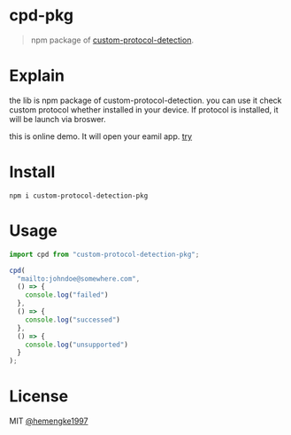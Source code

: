 # cpd-pkg

> npm package of [custom-protocol-detection](https://github.com/ismailhabib/custom-protocol-detection).

# Explain

the lib is npm package of custom-protocol-detection. you can use it check custom protocol whether installed in your device. If protocol is installed, it will be launch via broswer.

this is online demo. It will open your eamil app. [try]() 

# Install

`npm i custom-protocol-detection-pkg`

# Usage

```js
import cpd from "custom-protocol-detection-pkg";

cpd(
  "mailto:johndoe@somewhere.com",
  () => {
    console.log("failed")
  },
  () => {
    console.log("successed")
  },
  () => {
    console.log("unsupported")
  }
);
```

# License

MIT [@hemengke1997](https://github.com/hemengke1997)
